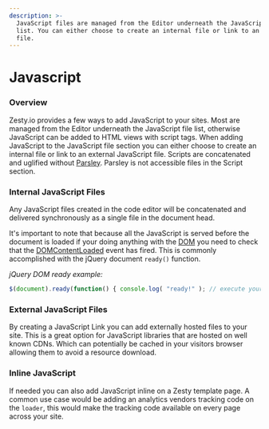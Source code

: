```yaml
---
description: >-
  JavaScript files are managed from the Editor underneath the JavaScript file
  list. You can either choose to create an internal file or link to an external
  file.
---
```


# Javascript

### Overview

Zesty.io provides a few ways to add JavaScript to your sites. Most are managed from the Editor underneath the JavaScript file list, otherwise JavaScript can be added to HTML views with script tags. When adding JavaScript to the JavaScript file section you can either choose to create an internal file or link to an external JavaScript file. Scripts are concatenated and uglified without [Parsley](https://zesty.org/services/web-engine/introduction-to-parsley). Parsley is not accessible files in the Script section.

### Internal JavaScript Files

Any JavaScript files created in the code editor will be concatenated and delivered synchronously as a single file in the document head.

It's important to note that because all the JavaScript is served before the document is loaded if your doing anything with the [DOM](https://developer.mozilla.org/en-US/docs/Web/API/Document_Object_Model) you need to check that the [DOMContentLoaded](https://developer.mozilla.org/en-US/docs/Web/Events/DOMContentLoaded) event has fired. This is commonly accomplished with the jQuery document `ready()` function.

_jQuery DOM ready example:_

```JavaScript
$(document).ready(function() { console.log( "ready!" ); // execute your code here });
```


### External JavaScript Files

By creating a JavaScript Link you can add externally hosted files to your site. This is a great option for JavaScript libraries that are hosted on well known CDNs. Which can potentially be cached in your visitors browser allowing them to avoid a resource download.

### Inline JavaScript

If needed you can also add JavaScript inline on a Zesty template page. A common use case would be adding an analytics vendors tracking code on the `loader`, this would make the tracking code available on every page across your site.

